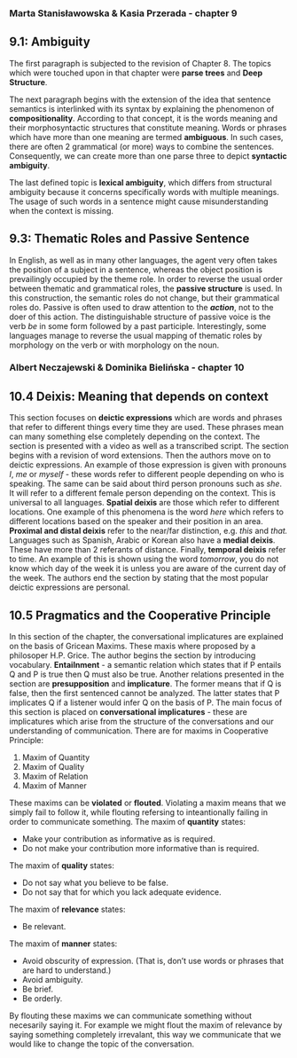 ### Marta Stanisławowska & Kasia Przerada - chapter 9

## 9.1: Ambiguity
The first paragraph is subjected to the revision of Chapter 8. The topics which were touched upon in that chapter were **parse trees** and **Deep Structure**. 

The next paragraph begins with the extension of the idea that sentence semantics is interlinked with its syntax by explaining the phenomenon of **compositionality**. According to that concept, it is the words meaning and their morphosyntactic structures that constitute meaning. Words or phrases which have more than one meaning are termed **ambiguous**. In such cases, there are often 2 grammatical (or more) ways to combine the sentences. Consequently, we can create more than one parse three to depict **syntactic ambiguity**. 

The last defined topic is **lexical ambiguity**, which differs from structural ambiguity because it concerns specifically words with multiple meanings. The usage of such words in a sentence might cause misunderstanding when the context is missing.

## 9.3: Thematic Roles and Passive Sentence
In English, as well as in many other languages, the agent very often takes the position of a subject in a sentence, whereas the object position is prevailingly occupied by the theme role. 
In order to reverse the usual order between thematic and grammatical roles, the **passive structure** is used. In this construction,  the semantic roles do not change, but their grammatical roles do. Passive is often used to draw attention to the ***action***, not to the doer of this action. The distinguishable structure of passive voice is the verb *be* in some form followed by a past participle. 
Interestingly, some languages manage to reverse the usual mapping of thematic roles by morphology on the verb or with morphology on the noun.


### Albert Neczajewski & Dominika Bielińska - chapter 10
## 10.4 Deixis: Meaning that depends on context
This section focuses on **deictic expressions** which are words and phrases that refer to different things every time they are used. These phrases mean can many something else completely depending on the context.
The section is presented with a video as well as a transcribed script.
The section begins with a revision of word extensions. Then the authors move on to deictic expressions. An example of those expression is given with pronouns *I*, *me* or *myself* - these words refer to different people depending on who is speaking. The same can be said about third person pronouns such as *she*. It will refer to a different female person depending on the context. This is universal to all languages.
**Spatial deixis** are those which refer to different locations. One example of this phenomena is the word *here* which refers to different locations based on the speaker and their position in an area. **Proximal and distal deixis** refer to the near/far distinction, e.g. *this* and *that.*
Languages such as Spanish, Arabic or Korean also have a **medial deixis**. These have more than 2 referants of distance. Finally, **temporal deixis** refer to time. An example of this is shown using the word *tomorrow*, you do not know which day of the week it is unless you are aware of the current day of the week.
The authors end the section by stating that the most popular deictic expressions are personal.

## 10.5 Pragmatics and the Cooperative Principle
In this section of the chapter, the conversational implicatures are explained on the basis of Gricean Maxims. These maxis where proposed by a philosoper H.P. Grice.
The author begins the section by introducing vocabulary. 
**Entailnment** - a semantic relation which states that if P entails Q and P is true then Q must also be true. Another relations presented in the section are **presupposition** and **implicature**. The former means that if Q is false, then the first sentenced cannot be analyzed. The latter states that P implicates Q if a listener would infer Q on the basis of P.
The main focus of this section is placed on **conversational implicatures** - these are implicatures which arise from the structure of the conversations and our understanding of communication. There are for maxims in Cooperative Principle:

 1. Maxim of Quantity
 2. Maxim of Quality
 3. Maxim of Relation
 4. Maxim of Manner 

These maxims can be **violated** or **flouted**. Violating a maxim means that we simply fail to follow it, while flouting refersing to inteantionally failing in order to communicate something.
The maxim of  **quantity**  states:
-   Make your contribution as informative as is required.
-   Do not make your contribution more informative than is required.

The maxim of  **quality**  states:
-   Do not say what you believe to be false.
-   Do not say that for which you lack adequate evidence.

The maxim of  **relevance**  states:
-   Be relevant.

The maxim of  **manner**  states:
-   Avoid obscurity of expression. (That is, don’t use words or phrases that are hard to understand.)
-   Avoid ambiguity.
-   Be brief.
-   Be orderly.

By flouting these maxims we can communicate something without necesarily saying it. For example we might flout the maxim of relevance by saying something completely irrevalant, this way we communicate that we would like to change the topic of the conversation.